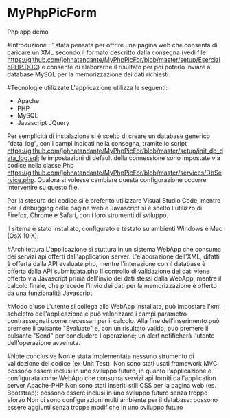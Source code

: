 # MyPhpPicForm
Php app demo

#Introduzione
E' stata pensata per offrire una pagina web che consenta di caricare un XML secondo il formato descritto dalla consegna (vedi file https://github.com/johnatandante/MyPhpPicFor/blob/master/setup/EsercizioPHP.DOC) e consente di elaborarne il risultato per poi poterlo inviare al database MySQL per la memorizzazione dei dati richiesti. 

#Tecnologie utilizzate
L'applicazione utilizza le seguenti:
- Apache
- PHP
- MySQL
- Javascript JQuery

Per semplicità di instalazione si è scelto di creare un database generico "data_log", con i campi indicati nella consegna, tramite lo script https://github.com/johnatandante/MyPhpPicFor/blob/master/setup/init_db_data_log.sql; le impostazioni di default della connessione sono impostate via codice nella classe Php https://github.com/johnatandante/MyPhpPicFor/blob/master/services/DbService.php. Qualora si volesse cambiare questa configurazione occorre intervenire su questo file. 

Per la stesura del codice si è preferito utilizzare Visual Studio Code, mentre per il debugging delle pagine web e Javascript si è scelto l'utilizzo di Firefox, Chrome e Safari, con i loro strumenti di sviluppo.

Il sitema è stato installato, configurato e testato su ambienti Windows e Mac (OsX 10.X).

#Architettura
L'applicazione si stuttura in un sistema WebApp che consuma dei servizi api offerti dall'application server.
L'elaborazione dell'XML, difatti è offerta dalla API evaluate.php, mentre l'interazione con il database è offerta dalla API submitdata.php
Il controllo di validazione dei dati viene offerto via Javascript prima dell'invio dei dati stessi dalla WebApp, mentre il calcolo finale, che precede l'invio dei dati per la memorizzazione è offerto da una funzionalità Javascript.

#Modo d'uso
L'utente si collega alla WebApp installata, può impostare l'xml scheletro dell'applicazione e può valorizzare i campi parametro contrassegnati come necessari per il calcolo. Alla fine dell'inserimento può premere il pulsante "Evaluate" e, con un risultato valido, può premere il pulsante "Send" per concludere l'operazione; un alert notificherà l'utente dell'operazione avvenuta.

#Note conclusive
Non è stata implementata nessuno strumento di validazione del codice (ex Unit Test).
Non sono stati usati framework MVC: possono essere inclusi in uno sviluppo futuro, in quanto l'applicazione è configurata come WebApp che consuma servizi api forniti dall'application server Apache-PHP
Non sono stati inseriti stili CSS per la pagina web (es. Bootstrap): possono essere inclusi in uno sviluppo futuro senza troppo sforzo
Non ci sono configurazioni multi ambiente per il database: possono essere aggiunti senza troppe modifiche in uno sviluppo futuro
